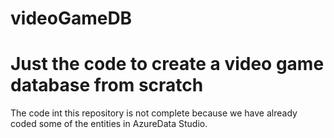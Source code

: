 # videoGameDB

# Just the code to create a video game database from scratch

The code int this repository is not complete because we have already coded some of the entities in AzureData Studio.
